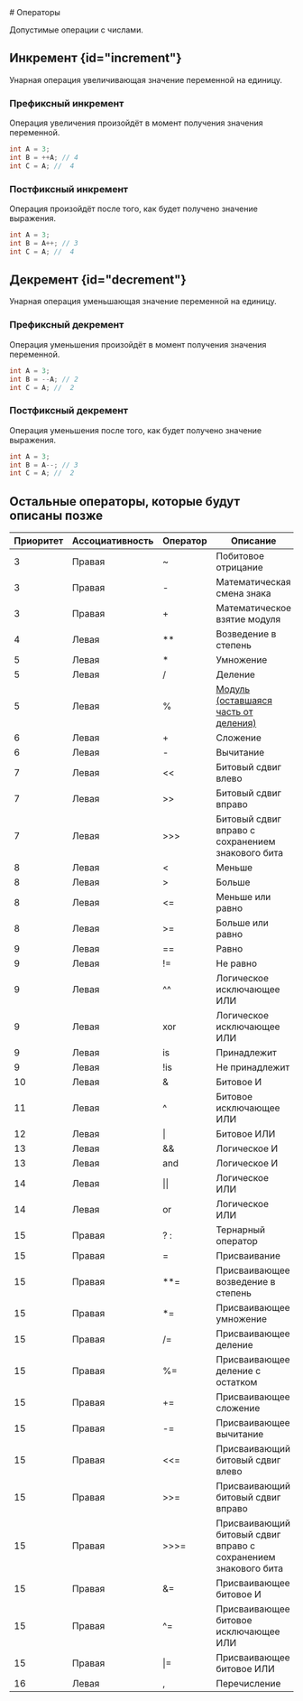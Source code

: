 <show-structure for="chapter,procedure" depth="2"/>
# Операторы

Допустимые операции с числами.

## Инкремент {id="increment"}

Унарная операция увеличивающая значение переменной на единицу.

### Префиксный инкремент

Операция увеличения произойдёт в момент получения значения переменной.

```C++
int A = 3;
int B = ++A; // 4
int C = A; //  4
```

### Постфиксный инкремент

Операция произойдёт после того, как будет получено значение выражения.

```C++
int A = 3;
int B = A++; // 3
int C = A; //  4
```

## Декремент {id="decrement"}

Унарная операция уменьшающая значение переменной на единицу.

### Префиксный декремент

Операция уменьшения произойдёт в момент получения значения переменной.

```C++
int A = 3;
int B = --A; // 2
int C = A; //  2
```

### Постфиксный декремент

Операция уменьшения после того, как будет получено значение выражения.

```C++
int A = 3;
int B = A--; // 3
int C = A; //  2
```

## Остальные операторы, которые будут описаны позже

| Приоритет | Ассоциативность | Оператор     | Описание                                                                                                                            | Пример         |
|-----------|-----------------|--------------|-------------------------------------------------------------------------------------------------------------------------------------|----------------|
| 3         | Правая          | ~            | Побитовое отрицание                                                                                                                 | ~a             |
| 3         | Правая          | -            | Математическая смена знака                                                                                                          | -a             |
| 3         | Правая          | +            | Математическое взятие модуля                                                                                                        | +a             |
| 4         | Левая           | **           | Возведение в степень                                                                                                                | a**b           |
| 5         | Левая           | *            | Умножение                                                                                                                           | a*b            |
| 5         | Левая           | /            | Деление                                                                                                                             | a/b            |
| 5         | Левая           | %            | [Модуль (оставшаяся часть от деления)](https://learn.microsoft.com/ru-ru/cpp/cpp/multiplicative-operators-and-the-modulus-operator) | a%b            |
| 6         | Левая           | +            | Сложение                                                                                                                            | a+b            |
| 6         | Левая           | -            | Вычитание                                                                                                                           | a-b            |
| 7         | Левая           | <<           | Битовый сдвиг влево                                                                                                                 | a<<b           |
| 7         | Левая           | >>           | Битовый сдвиг вправо                                                                                                                | a>>b           |
| 7         | Левая           | >>>          | Битовый сдвиг вправо c сохранением знакового бита                                                                                   | a>>>b          |
| 8         | Левая           | <            | Меньше                                                                                                                              | a<b            |
| 8         | Левая           | >            | Больше                                                                                                                              | a>b            |
| 8         | Левая           | <=           | Меньше или равно                                                                                                                    | a<=b           |
| 8         | Левая           | >=           | Больше или равно                                                                                                                    | a>=b           |
| 9         | Левая           | ==           | Равно                                                                                                                               | a==b           |
| 9         | Левая           | !=           | Не равно                                                                                                                            | a!=b           |
| 9         | Левая           | ^^           | Логическое исключающее ИЛИ                                                                                                          | a^^b           |
| 9         | Левая           | xor          | Логическое исключающее ИЛИ                                                                                                          | a xor b        |
| 9         | Левая           | is           | Принадлежит                                                                                                                         | a is b         |
| 9         | Левая           | !is          | Не принадлежит                                                                                                                      | a !is b        |
| 10        | Левая           | &            | Битовое И                                                                                                                           | a&b            |
| 11        | Левая           | ^            | Битовое исключающее ИЛИ                                                                                                             | a^b            |
| 12        | Левая           | &#124;       | Битовое ИЛИ                                                                                                                         | a&#124;b       |
| 13        | Левая           | &&           | Логическое И                                                                                                                        | a&&b           |
| 13        | Левая           | and          | Логическое И                                                                                                                        | a and b        |
| 14        | Левая           | &#124;&#124; | Логическое ИЛИ                                                                                                                      | a&#124;&#124;b |
| 14        | Левая           | or           | Логическое ИЛИ                                                                                                                      | a or b         |
| 15        | Правая          | ? :          | Тернарный оператор                                                                                                                  | a?b:c          |
| 15        | Правая          | =            | Присваивание                                                                                                                        | a=b            |
| 15        | Правая          | **=          | Присваивающее возведение в степень                                                                                                  | a**=b          |
| 15        | Правая          | *=           | Присваивающее умножение                                                                                                             | a*=b           |
| 15        | Правая          | /=           | Присваивающее деление                                                                                                               | a/=b           |
| 15        | Правая          | %=           | Присваивающее деление с остатком                                                                                                    | a%=b           |
| 15        | Правая          | +=           | Присваивающее сложение                                                                                                              | a+=b           |
| 15        | Правая          | -=           | Присваивающее вычитание                                                                                                             | a-=b           |
| 15        | Правая          | <<=          | Присваивающий битовый сдвиг влево                                                                                                   | a<<=b          |
| 15        | Правая          | >>=          | Присваивающий битовый сдвиг вправо                                                                                                  | a>>=b          |
| 15        | Правая          | >>>=         | Присваивающий битовый сдвиг вправо c сохранением знакового бита                                                                     | a>>>=b         |
| 15        | Правая          | &=           | Присваивающее битовое И                                                                                                             | a&=b           |
| 15        | Правая          | ^=           | Присваивающее битовое исключающее ИЛИ                                                                                               | a^=b           |
| 15        | Правая          | &#124;=      | Присваивающее битовое ИЛИ                                                                                                           | a&#124;=b      |
| 16        | Левая           | ,            | Перечисление                                                                                                                        |                |